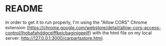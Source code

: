 # README

In order to get it to run properly, I'm using the "Allow CORS" Chrome extension (https://chrome.google.com/webstore/detail/allow-cors-access-control/lhobafahddgcelffkeicbaginigeejlf) with the html file on my local server: http://127.0.0.1:3000/carpartsstore.html.


